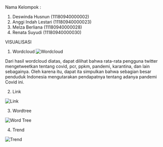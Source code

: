 Nama Kelompok :
1. Deswinda Husnun (11180940000002)
2. Anggi Indah Lestari (11180940000023)
3. Melza Berliana (11180940000028)
4. Renata Suyudi (11180940000030)

VISUALISASI
1. Wordcloud
![Wordcloud](https://user-images.githubusercontent.com/90661360/139687039-23ef8d8a-661b-4a7e-b129-58ce6af1af57.png)

Dari hasil wordcloud diatas, dapat dilihat bahwa rata-rata pengguna twitter mengetweetkan tentang covid, pcr, ppkm, pandemi, karantina, dan lain sebagainya. Oleh karena itu, dapat ita simpulkan bahwa sebagian besar penduduk Indonesia mengutarakan pendapatnya tentang adanya pandemi Covid ini.

2. Link

![Link](https://user-images.githubusercontent.com/90661360/139689359-716de40c-ce42-4d6c-bd8a-14912a0779f4.png)

3. Wordtree

![Word Tree](https://user-images.githubusercontent.com/90661360/139689459-1172594c-d974-41fc-b3b1-b0fcfefc25b7.png)

4. Trend

![Trend](https://user-images.githubusercontent.com/90661360/139689503-8799b584-eb0c-41ca-9f71-f09f5de34c65.png)

